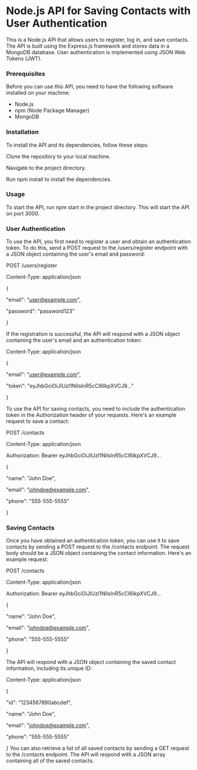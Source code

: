 # Node.js API for Saving Contacts with User Authentication

This is a Node.js API that allows users to register, log in, and save contacts. The API is built using the Express.js framework and stores data in a MongoDB database. User authentication is implemented using JSON Web Tokens (JWT).

### Prerequisites

Before you can use this API, you need to have the following software installed on your machine:

- Node.js
- npm (Node Package Manager)
- MongoDB

### Installation

To install the API and its dependencies, follow these steps:

Clone the repository to your local machine.

Navigate to the project directory.

Run npm install to install the dependencies.

### Usage

To start the API, run npm start in the project directory. This will start the API on port 3000.

### User Authentication

To use the API, you first need to register a user and obtain an authentication token. To do this, send a POST request to the /users/register endpoint with a JSON object containing the user's email and password:

POST /users/register

Content-Type: application/json

{

"email": "user@example.com",

"password": "password123"

}

If the registration is successful, the API will respond with a JSON object containing the user's email and an authentication token:

Content-Type: application/json

{

"email": "user@example.com",

"token": "eyJhbGciOiJIUzI1NiIsInR5cCI6IkpXVCJ9..."

}

To use the API for saving contacts, you need to include the authentication token in the Authorization header of your requests. Here's an example request to save a contact:

POST /contacts

Content-Type: application/json

Authorization: Bearer eyJhbGciOiJIUzI1NiIsInR5cCI6IkpXVCJ9...

{

"name": "John Doe",

"email": "johndoe@example.com",

"phone": "555-555-5555"

}

### Saving Contacts

Once you have obtained an authentication token, you can use it to save contacts by sending a POST request to the /contacts endpoint. The request body should be a JSON object containing the contact information. Here's an example request:

POST /contacts

Content-Type: application/json

Authorization: Bearer eyJhbGciOiJIUzI1NiIsInR5cCI6IkpXVCJ9...

{

"name": "John Doe",

"email": "johndoe@example.com",

"phone": "555-555-5555"

}

The API will respond with a JSON object containing the saved contact information, including its unique ID:

Content-Type: application/json

{

"id": "1234567890abcdef",

"name": "John Doe",

"email": "johndoe@example.com",

"phone": "555-555-5555"

}
You can also retrieve a list of all saved contacts by sending a GET request to the /contacts endpoint. The API will respond with a JSON array containing all of the saved contacts.
